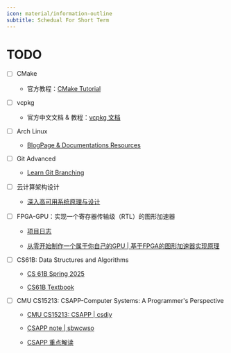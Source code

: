 ```yaml
---
icon: material/information-outline
subtitle: Schedual For Short Term
---
```


# TODO

- [ ] CMake
    - 官方教程：[CMake Tutorial](https://cmake.org/cmake/help/v3.22/guide/tutorial/index.html)

- [ ] vcpkg
    - 官方中文文档 & 教程：[vcpkg 文档](https://learn.microsoft.com/zh-cn/vcpkg/)

- [ ] Arch Linux
    - [BlogPage & Documentations Resources](https://blog.virtualguard101.xyz/2025/05/19/arch-linux/)

- [ ] Git Advanced
    - [Learn Git Branching](https://learngitbranching.js.org/?locale=zh_CN)

- [ ] 云计算架构设计
    - [深入高可用系统原理与设计](https://www.thebyte.com.cn/)

- [ ] FPGA-GPU：实现一个寄存器传输级（RTL）的图形加速器
    - [项目日志](https://projects.virtualguard101.xyz/posts/gpu-researching-log/)

    - [从零开始制作一个属于你自己的GPU | 基于FPGA的图形加速器实现原理](https://zhuanlan.zhihu.com/p/714400366?utm_psn=1883987006549374851)

- [ ] CS61B: Data Structures and Algorithms
    - [CS 61B Spring 2025](https://sp25.datastructur.es/)

    - [CS61B Textbook](https://cs61b-2.gitbook.io/cs61b-textbook)

- [ ] CMU CS15213: CSAPP-Computer Systems: A Programmer's Perspective
    - [CMU CS15213: CSAPP | csdiy](https://csdiy.wiki/%E8%AE%A1%E7%AE%97%E6%9C%BA%E7%B3%BB%E7%BB%9F%E5%9F%BA%E7%A1%80/CSAPP/)

    - [CSAPP note | sbwcwso](https://note.sbwcwso.com/CSStudy/#/page/csapp)

    - [CSAPP 重点解读](https://fengmuzi2003.gitbook.io/csapp3e)